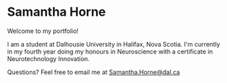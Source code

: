 # Samantha Horne

Welcome to my portfolio! 

I am a student at Dalhousie University in Halifax, Nova Scotia. I'm currently in my fourth year doing my honours in Neuroscience with a certificate in Neurotechnology Innovation.

Questions? Feel free to email me at [Samantha.Horne@dal.ca](mailto:samantha.horne@dal.ca)
